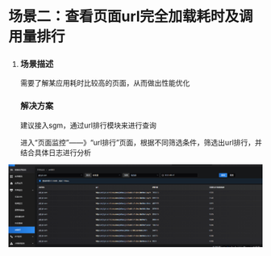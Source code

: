 # 场景二：查看页面url完全加载耗时及调用量排行

1. ### 场景描述

   需要了解某应用耗时比较高的页面，从而做出性能优化

   ### 解决方案

   建议接入sgm，通过url排行模块来进行查询

   进入“页面监控”——》“url排行”页面，根据不同筛选条件，筛选出url排行，并结合具体日志进行分析

![](../image/Best-Practices/Best-Practices2_1.png)


